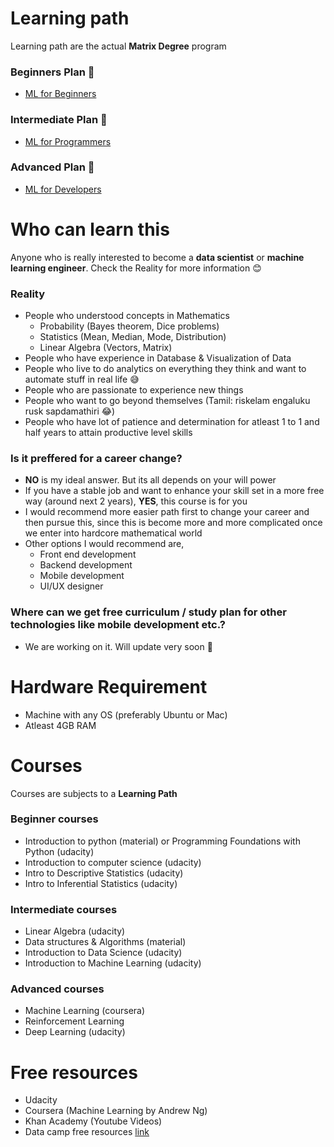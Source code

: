 
# Learning path
Learning path are the actual <b>Matrix Degree</b> program

### Beginners Plan :baby:
- [ML for Beginners](https://github.com/Param-Harrison/thematrixML/blob/master/ML-for-beginners.md)

### Intermediate Plan :boy:
- [ML for Programmers](https://github.com/Param-Harrison/thematrixML/blob/master/ML-for-programmers.md)

### Advanced Plan :man:
- [ML for Developers](https://github.com/Param-Harrison/thematrixML/blob/master/ML-for-developers.md)

# Who can learn this
Anyone who is really interested to become a <b>data scientist</b> or <b>machine learning engineer</b>. Check the Reality for more information :blush:

### Reality
- People who understood concepts in Mathematics
  - Probability (Bayes theorem, Dice problems)
  - Statistics (Mean, Median, Mode, Distribution)
  - Linear Algebra (Vectors, Matrix)
- People who have experience in Database & Visualization of Data
- People who live to do analytics on everything they think and want to automate stuff in real life :sweat_smile:
- People who are passionate to experience new things
- People who want to go beyond themselves (Tamil: riskelam engaluku rusk sapdamathiri :joy:)
- People who have lot of patience and determination for atleast 1 to 1 and half years to attain productive level skills

### Is it preffered for a career change?
- <b>NO</b> is my ideal answer. But its all depends on your will power
- If you have a stable job and want to enhance your skill set in a more free way (around next 2 years), <b>YES</b>, this course is for you
- I would recommend more easier path first to change your career and then pursue this, since this is become more and more complicated once we enter into hardcore mathematical world 
- Other options I would recommend are,
  - Front end development
  - Backend development
  - Mobile development
  - UI/UX designer

### Where can we get free curriculum / study plan for other technologies like mobile development etc.?
- We are working on it. Will update very soon :pray:

# Hardware Requirement
- Machine with any OS (preferably Ubuntu or Mac)
- Atleast 4GB RAM

# Courses
Courses are subjects to a <b>Learning Path</b>

### Beginner courses
- Introduction to python (material) or Programming Foundations with Python (udacity)
- Introduction to computer science (udacity)
- Intro to Descriptive Statistics (udacity)
- Intro to Inferential Statistics (udacity)

### Intermediate courses
- Linear Algebra (udacity)
- Data structures & Algorithms (material)
- Introduction to Data Science (udacity)
- Introduction to Machine Learning (udacity)

### Advanced courses
- Machine Learning (coursera)
- Reinforcement Learning
- Deep Learning (udacity)

# Free resources
- Udacity
- Coursera (Machine Learning by Andrew Ng)
- Khan Academy (Youtube Videos)
- Data camp free resources [link](https://www.datacamp.com/community/open-courses/introduction-to-python-machine-learning-with-analytics-vidhya-hackathons)
